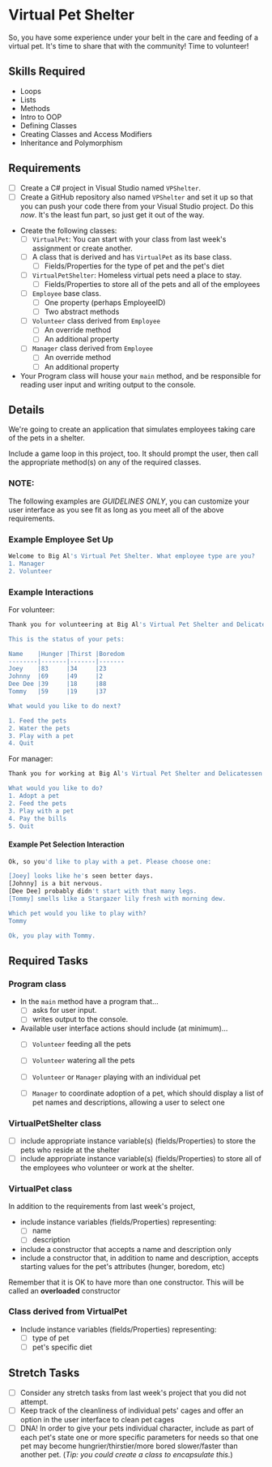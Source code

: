 # Virtual Pet Shelter

So, you have some experience under your belt in the care and feeding of a virtual pet. It's time to share that with the community! Time to volunteer!

## Skills Required
-  Loops
-  Lists
-  Methods
-  Intro to OOP
-  Defining Classes
-  Creating Classes and Access Modifiers
-  Inheritance and Polymorphism

## Requirements

- [ ] Create a C# project in Visual Studio named `VPShelter`.
- [ ] Create a GitHub repository also named `VPShelter` and set it up so that you can push your code there from your Visual Studio project. Do this *now*. It's the least fun part, so just get it out of the way.
- Create the following classes:
	- [ ] `VirtualPet`: You can start with your class from last week's assignment or create another.
	- [ ] A class that is derived and has `VirtualPet` as its base class.
		- [ ] Fields/Properties for the type of pet and the pet's diet
	- [ ] `VirtualPetShelter`: Homeless virtual pets need a place to stay.
		- [ ] Fields/Properties to store all of the pets and all of the employees
	- [ ] `Employee` base class.
		- [ ] One property (perhaps EmployeeID)
		- [ ] Two abstract methods
	- [ ] `Volunteer` class derived from `Employee`
		- [ ] An override method
		- [ ] An additional property
	- [ ] `Manager` class derived from `Employee`
		- [ ] An override method
		- [ ] An additional property
- Your Program class will house your `main` method, and be responsible for reading user input and writing output to the console.

## Details

We're going to create an application that simulates employees taking care of the pets in a shelter.

Include a game loop in this project, too. It should prompt the user, then call the appropriate method(s) on any of the required classes.

### NOTE:

The following examples are _GUIDELINES ONLY_, you can customize your user interface as you see fit as long as you meet all of the above requirements.

### Example Employee Set Up

```bash
Welcome to Big Al's Virtual Pet Shelter. What employee type are you?
1. Manager
2. Volunteer
```
### Example Interactions

For volunteer:

```bash
Thank you for volunteering at Big Al's Virtual Pet Shelter and Delicatessen!

This is the status of your pets:

Name	|Hunger	|Thirst	|Boredom
--------|-------|-------|-------
Joey	|83     |34     |23
Johnny	|69     |49     |2
Dee Dee	|39     |18     |88
Tommy	|59     |19     |37

What would you like to do next?

1. Feed the pets
2. Water the pets
3. Play with a pet
4. Quit
```
For manager:

```bash
Thank you for working at Big Al's Virtual Pet Shelter and Delicatessen!

What would you like to do?
1. Adopt a pet
2. Feed the pets
3. Play with a pet
4. Pay the bills
5. Quit
```

#### Example Pet Selection Interaction

```bash
Ok, so you'd like to play with a pet. Please choose one:

[Joey] looks like he's seen better days.
[Johnny] is a bit nervous.
[Dee Dee] probably didn't start with that many legs.
[Tommy] smells like a Stargazer lily fresh with morning dew.

Which pet would you like to play with?
Tommy

Ok, you play with Tommy.
```

## Required Tasks

### Program class

- In the `main` method have a program that…
	- [ ] asks for user input.
	- [ ] writes output to the console.

- Available user interface actions should include (at minimum)…
	- [ ] `Volunteer` feeding all the pets
	- [ ] `Volunteer` watering all the pets
	- [ ] `Volunteer` or `Manager` playing with an individual pet
	- [ ] `Manager` to coordinate adoption of a pet, which should display a list of pet names and descriptions, allowing a user to select one


### VirtualPetShelter class

- [ ] include appropriate instance variable(s) (fields/Properties) to store the pets who reside at the shelter
- [ ] include appropriate instance variable(s) (fields/Properties) to store all of the employees who volunteer or work at the shelter.

### VirtualPet class
	
In addition to the requirements from last week's project,
- include instance variables (fields/Properties) representing:
	- [ ] name
	- [ ] description
- include a constructor that accepts a name and description only
- include a constructor that, in addition to name and description, accepts starting values for the pet's attributes (hunger, boredom, etc)

Remember that it is OK to have more than one constructor. This will be called an **overloaded** constructor

### Class derived from VirtualPet

- Include instance variables (fields/Properties) representing:
	- [ ] type of pet
	- [ ] pet's specific diet

## Stretch Tasks

- [ ] Consider any stretch tasks from last week's project that you did not attempt.
- [ ] Keep track of the cleanliness of individual pets' cages and offer an option in the user interface to clean pet cages
- [ ] DNA! In order to give your pets individual character, include as part of each pet's state one or more specific parameters for needs so that one pet may become hungrier/thirstier/more bored slower/faster than another pet. (*Tip: you could create a class to encapsulate this.*)
